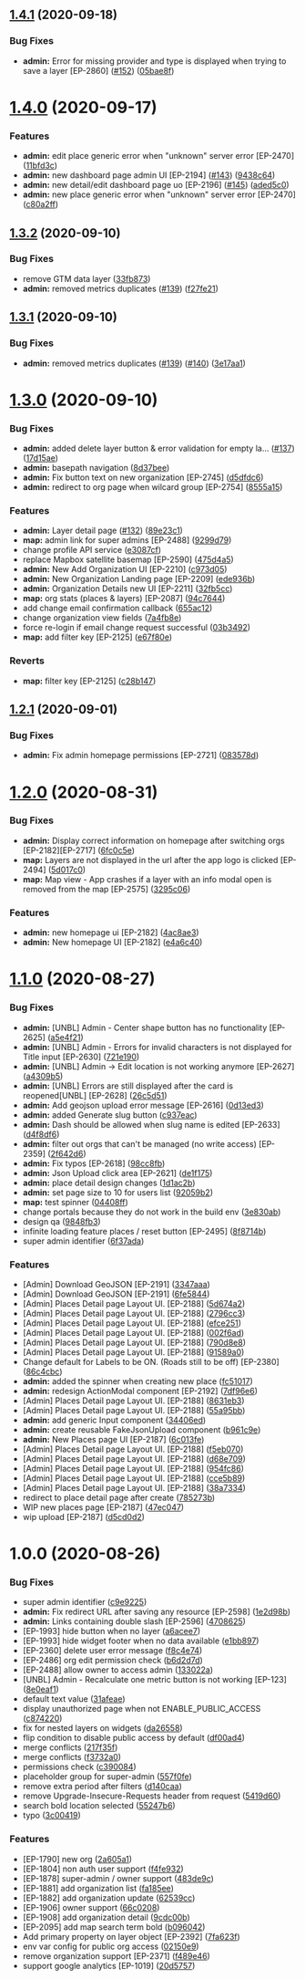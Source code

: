 ## [1.4.1](https://github.com/natgeosociety/marapp-frontend/compare/v1.4.0...v1.4.1) (2020-09-18)


### Bug Fixes

* **admin:** Error for missing provider and type is displayed when trying to save a layer [EP-2860] ([#152](https://github.com/natgeosociety/marapp-frontend/issues/152)) ([05bae8f](https://github.com/natgeosociety/marapp-frontend/commit/05bae8f50d9e1176ffd018093c3eb8b097e38771))

# [1.4.0](https://github.com/natgeosociety/marapp-frontend/compare/v1.3.2...v1.4.0) (2020-09-17)


### Features

* **admin:** edit place generic error when "unknown" server error [EP-2470] ([11bfd3c](https://github.com/natgeosociety/marapp-frontend/commit/11bfd3c2fcbf77afeefa6708f8effbaae1732dee))
* **admin:** new dashboard page admin UI [EP-2194] ([#143](https://github.com/natgeosociety/marapp-frontend/issues/143)) ([9438c64](https://github.com/natgeosociety/marapp-frontend/commit/9438c644a1a4a47800a4eb9b336fe059e2d9df3a))
* **admin:** new detail/edit dashboard page uo [EP-2196] ([#145](https://github.com/natgeosociety/marapp-frontend/issues/145)) ([aded5c0](https://github.com/natgeosociety/marapp-frontend/commit/aded5c0e40b2dcd789ccfb6910a3786328595ef3))
* **admin:** new place generic error when "unknown" server error [EP-2470] ([c80a2ff](https://github.com/natgeosociety/marapp-frontend/commit/c80a2ff0e8796a454200a82152ba7daad3c9a791))

## [1.3.2](https://github.com/natgeosociety/marapp-frontend/compare/v1.3.1...v1.3.2) (2020-09-10)


### Bug Fixes

* remove GTM data layer ([33fb873](https://github.com/natgeosociety/marapp-frontend/commit/33fb873b522f0399094b892ecf40742e4688a22d))
* **admin:** removed metrics duplicates ([#139](https://github.com/natgeosociety/marapp-frontend/issues/139)) ([f27fe21](https://github.com/natgeosociety/marapp-frontend/commit/f27fe2134ae34c7613753eb4392e646d8344c5ef))

## [1.3.1](https://github.com/natgeosociety/marapp-frontend/compare/v1.3.0...v1.3.1) (2020-09-10)


### Bug Fixes

* **admin:** removed metrics duplicates ([#139](https://github.com/natgeosociety/marapp-frontend/issues/139)) ([#140](https://github.com/natgeosociety/marapp-frontend/issues/140)) ([3e17aa1](https://github.com/natgeosociety/marapp-frontend/commit/3e17aa11ead58a77d28fb454be9c446b80a11dee))

# [1.3.0](https://github.com/natgeosociety/marapp-frontend/compare/v1.2.1...v1.3.0) (2020-09-10)


### Bug Fixes

* **admin:** added delete layer button & error validation for empty la… ([#137](https://github.com/natgeosociety/marapp-frontend/issues/137)) ([17d15ae](https://github.com/natgeosociety/marapp-frontend/commit/17d15aee7d1104b1b9038e6e62ff1987a2a962cb))
* **admin:** basepath navigation ([8d37bee](https://github.com/natgeosociety/marapp-frontend/commit/8d37bee8888859fd808b0971961c9c5d9c3b0f78))
* **admin:** Fix button text on new organization [EP-2745] ([d5dfdc6](https://github.com/natgeosociety/marapp-frontend/commit/d5dfdc638f3358fd987ff71dc11188a931c8f12f))
* **admin:** redirect to org page when wilcard group [EP-2754] ([8555a15](https://github.com/natgeosociety/marapp-frontend/commit/8555a155a361008d673216492995c0eee62747c0))


### Features

* **admin:** Layer detail page ([#132](https://github.com/natgeosociety/marapp-frontend/issues/132)) ([89e23c1](https://github.com/natgeosociety/marapp-frontend/commit/89e23c14787cf3e03cb45608d17f8490a0a563e4))
* **map:** admin link for super admins [EP-2488] ([9299d79](https://github.com/natgeosociety/marapp-frontend/commit/9299d7992b4776ef1d5d76c86d565dabef60bd3b))
* change profile API service ([e3087cf](https://github.com/natgeosociety/marapp-frontend/commit/e3087cf3b6d682f743731ab2bf345d7d0237d1d2))
* replace Mapbox satellite basemap [EP-2590] ([475d4a5](https://github.com/natgeosociety/marapp-frontend/commit/475d4a56b9289bc4d60a43c0fb3cc2334f4d05bc))
* **admin:** New Add Organization UI [EP-2210] ([c973d05](https://github.com/natgeosociety/marapp-frontend/commit/c973d05c9089c15fa46b319368d82d84b144cd58))
* **admin:** New Organization Landing page [EP-2209] ([ede936b](https://github.com/natgeosociety/marapp-frontend/commit/ede936b2f19af1124a13ba24a15c2d48e3ed91ab))
* **admin:** Organization Details new UI [EP-2211] ([32fb5cc](https://github.com/natgeosociety/marapp-frontend/commit/32fb5ccfe1734dcc188112d519b392997ef27d6e))
* **map:** org stats (places & layers) [EP-2087] ([94c7644](https://github.com/natgeosociety/marapp-frontend/commit/94c7644d5b4fce5dfe3144af98e28dc8f0943e8b))
* add change email confirmation callback ([655ac12](https://github.com/natgeosociety/marapp-frontend/commit/655ac129dd768688807b463e029d71ca8b3962f8))
* change organization view fields ([7a4fb8e](https://github.com/natgeosociety/marapp-frontend/commit/7a4fb8e97d5b6d65374d85fe9aa3ccf50a749965))
* force re-login if email change request successful ([03b3492](https://github.com/natgeosociety/marapp-frontend/commit/03b3492fafd2de28ae05e127887d4a35885b65f0))
* **map:** add filter key [EP-2125] ([e67f80e](https://github.com/natgeosociety/marapp-frontend/commit/e67f80ef77e02ee8814df91ef4b30e837d966faa))


### Reverts

* **map:** filter key [EP-2125] ([c28b147](https://github.com/natgeosociety/marapp-frontend/commit/c28b147149788918fed5cd0d1a56d287e82b2497))

## [1.2.1](https://github.com/natgeosociety/marapp-frontend/compare/v1.2.0...v1.2.1) (2020-09-01)


### Bug Fixes

* **admin:** Fix admin homepage permissions [EP-2721] ([083578d](https://github.com/natgeosociety/marapp-frontend/commit/083578d6a4e90ca3a5f8d0d88b9035e420605f4c))

# [1.2.0](https://github.com/natgeosociety/marapp-frontend/compare/v1.1.0...v1.2.0) (2020-08-31)


### Bug Fixes

* **admin:**  Display correct information on homepage after switching orgs [EP-2182][EP-2717] ([6fc0c5e](https://github.com/natgeosociety/marapp-frontend/commit/6fc0c5e48f8d9490111b4e311c205135b0aa70b7))
* **map:** Layers are not displayed in the url after the app logo is clicked [EP-2494] ([5d017c0](https://github.com/natgeosociety/marapp-frontend/commit/5d017c0e70b795ffc5479b96b2962374e0c03741))
* **map:** Map view - App crashes if a layer with an info modal open is removed from the map [EP-2575] ([3295c06](https://github.com/natgeosociety/marapp-frontend/commit/3295c06c16d1c48d982e32094fc9fc2256b87482))


### Features

* **admin:** new homepage ui [EP-2182] ([4ac8ae3](https://github.com/natgeosociety/marapp-frontend/commit/4ac8ae3d84264ca3f1e307344c5a69d883b68135))
* **admin:** New homepage UI [EP-2182] ([e4a6c40](https://github.com/natgeosociety/marapp-frontend/commit/e4a6c40759a63c0c3047f21b991e7aade564a700))

# [1.1.0](https://github.com/natgeosociety/marapp-frontend/compare/v1.0.0...v1.1.0) (2020-08-27)


### Bug Fixes

* **admin:** [UNBL] Admin - Center shape button has no functionality [EP-2625] ([a5e4f21](https://github.com/natgeosociety/marapp-frontend/commit/a5e4f21f20c9d20f6e389a45bee8f177a0887e0b))
* **admin:** [UNBL] Admin - Errors for invalid characters is not displayed for Title input [EP-2630] ([721e190](https://github.com/natgeosociety/marapp-frontend/commit/721e190838c452308f3c34c7f357727feccbda99))
* **admin:** [UNBL] Admin -> Edit location is not working anymore [EP-2627] ([a4309b5](https://github.com/natgeosociety/marapp-frontend/commit/a4309b5d2a699c85249320ed052286b0e7df8fbc))
* **admin:** [UNBL] Errors are still displayed after the card is reopened[UNBL] [EP-2628] ([26c5d51](https://github.com/natgeosociety/marapp-frontend/commit/26c5d5134a522945ac5153e6b44c570835948b2f))
* **admin:** Add geojson upload error message [EP-2616] ([0d13ed3](https://github.com/natgeosociety/marapp-frontend/commit/0d13ed37e67d3893130b5eea47ce813678924e7c))
* **admin:** added Generate slug button ([c937eac](https://github.com/natgeosociety/marapp-frontend/commit/c937eac4259099f37ca31a60b01e8d3567a13058))
* **admin:** Dash should be allowed when slug name is edited [EP-2633] ([d4f8df6](https://github.com/natgeosociety/marapp-frontend/commit/d4f8df6a6d26450c7153ffa551df4bd46990c690))
* **admin:** filter out orgs that can't be managed (no write access) [EP-2359] ([2f642d6](https://github.com/natgeosociety/marapp-frontend/commit/2f642d6b53bb3bc957f19c40a896e8efd6089e39))
* **admin:** Fix typos [EP-2618] ([98cc8fb](https://github.com/natgeosociety/marapp-frontend/commit/98cc8fb5f72bc66217f020ca640edca663c31597))
* **admin:** Json Upload click area [EP-2621] ([de1f175](https://github.com/natgeosociety/marapp-frontend/commit/de1f1751b4119d08fb7999a6d8ffa13bca678bf0))
* **admin:** place detail design changes ([1d1ac2b](https://github.com/natgeosociety/marapp-frontend/commit/1d1ac2b73b41edad9a10091de79757d47f1a6e33))
* **admin:** set page size to 10 for users list ([92059b2](https://github.com/natgeosociety/marapp-frontend/commit/92059b27d8a04080264ddb0778887dfe298679f9))
* **map:** test spinner ([04408ff](https://github.com/natgeosociety/marapp-frontend/commit/04408ff23073b3d81618954709a7715190657183))
* change portals because they do not work in the build env ([3e830ab](https://github.com/natgeosociety/marapp-frontend/commit/3e830abf9f9aa159907e56d1ea58e432b1bfc5ed))
* design qa ([9848fb3](https://github.com/natgeosociety/marapp-frontend/commit/9848fb3c9ff8089385fa3c9bc0b8bcd58f01c033))
* infinite loading feature places / reset button [EP-2495] ([8f8714b](https://github.com/natgeosociety/marapp-frontend/commit/8f8714b69b290a54eb127c99ab6d885a9678d90e))
* super admin identifier ([6f37ada](https://github.com/natgeosociety/marapp-frontend/commit/6f37ada77145e40683ad7a53e33043b12754ed39))


### Features

* [Admin] Download GeoJSON [EP-2191] ([3347aaa](https://github.com/natgeosociety/marapp-frontend/commit/3347aaa4b1dac15ec63a8fe943f6694014ef0dbf))
* [Admin] Download GeoJSON [EP-2191] ([6fe5844](https://github.com/natgeosociety/marapp-frontend/commit/6fe584417ccb09526372e744df4f9eadc77b8495))
* [Admin] Places Detail page Layout UI. [EP-2188] ([5d674a2](https://github.com/natgeosociety/marapp-frontend/commit/5d674a22ed88289f6db7a1e10281e550a0c96466))
* [Admin] Places Detail page Layout UI. [EP-2188] ([2796cc3](https://github.com/natgeosociety/marapp-frontend/commit/2796cc34b9a0b6800664a8ae3bc0e1b7da399b82))
* [Admin] Places Detail page Layout UI. [EP-2188] ([efce251](https://github.com/natgeosociety/marapp-frontend/commit/efce25112004aeb7c7accffd67fe52d168971b01))
* [Admin] Places Detail page Layout UI. [EP-2188] ([002f6ad](https://github.com/natgeosociety/marapp-frontend/commit/002f6ad61e49f93fe4c7dc8cdc9ac89cef327ac8))
* [Admin] Places Detail page Layout UI. [EP-2188] ([790d8e8](https://github.com/natgeosociety/marapp-frontend/commit/790d8e85cfcc459ed76f3e32cb409cf04bd772d6))
* [Admin] Places Detail page Layout UI. [EP-2188] ([91589a0](https://github.com/natgeosociety/marapp-frontend/commit/91589a03e8ba0fc958c3c91e6347424b94e51503))
* Change default for Labels to be ON. (Roads still to be off) [EP-2380] ([86c4cbc](https://github.com/natgeosociety/marapp-frontend/commit/86c4cbcda8eb84a10e6c41ec0f3f5250af64c6a3))
* **admin:** added the spinner when creating new place ([fc51017](https://github.com/natgeosociety/marapp-frontend/commit/fc51017d61b416a561f14eb1315ef828049afed8))
* **admin:** redesign ActionModal component [EP-2192] ([7df96e6](https://github.com/natgeosociety/marapp-frontend/commit/7df96e6c47b5addb524791371d6efe933bf62b4f))
* [Admin] Places Detail page Layout UI. [EP-2188] ([8631eb3](https://github.com/natgeosociety/marapp-frontend/commit/8631eb37dd5f27a95ca319b00e2dd2ff27492bc1))
* [Admin] Places Detail page Layout UI. [EP-2188] ([55a95bb](https://github.com/natgeosociety/marapp-frontend/commit/55a95bbb0a35d751ab98d26a0314f37b4b7b213d))
* **admin:** add generic Input component ([34406ed](https://github.com/natgeosociety/marapp-frontend/commit/34406ed9a9fb2ea03f483aa550e435e089fee109))
* **admin:** create reusable FakeJsonUpload component ([b961c9e](https://github.com/natgeosociety/marapp-frontend/commit/b961c9e160481bbb784bcfe1cea90ce8724d6d91))
* **admin:** New Places page UI [EP-2187] ([6c013fe](https://github.com/natgeosociety/marapp-frontend/commit/6c013fe6e3ff003feb33ce47f082bc92adb54690))
* [Admin] Places Detail page Layout UI. [EP-2188] ([f5eb070](https://github.com/natgeosociety/marapp-frontend/commit/f5eb070c7239dd6ccc8e0c3d3875a39bd585619a))
* [Admin] Places Detail page Layout UI. [EP-2188] ([d68e709](https://github.com/natgeosociety/marapp-frontend/commit/d68e709548f311f5c6452a39729d38a5cb12e898))
* [Admin] Places Detail page Layout UI. [EP-2188] ([954fc86](https://github.com/natgeosociety/marapp-frontend/commit/954fc86272b034bec5b2818e9e63c4c4ada83e44))
* [Admin] Places Detail page Layout UI. [EP-2188] ([cce5b89](https://github.com/natgeosociety/marapp-frontend/commit/cce5b89e0e5d0f2da5090a5bd31e140135413b4f))
* [Admin] Places Detail page Layout UI. [EP-2188] ([38a7334](https://github.com/natgeosociety/marapp-frontend/commit/38a73343dafa6693a8d1cd6310666727e1c21b84))
* redirect to place detail page after create ([785273b](https://github.com/natgeosociety/marapp-frontend/commit/785273ba097ecdd971b95c270747b0af177a99da))
* WIP new places page [EP-2187] ([47ec047](https://github.com/natgeosociety/marapp-frontend/commit/47ec0471f0c5b6c602628c5a81379c3ade335d7a))
* wip upload [EP-2187] ([d5cd0d2](https://github.com/natgeosociety/marapp-frontend/commit/d5cd0d2cc6661e14c846ce6b8cf1546817c317b0))

# 1.0.0 (2020-08-26)


### Bug Fixes

* super admin identifier ([c9e9225](https://github.com/natgeosociety/marapp-frontend/commit/c9e9225670fb7c7a38443a5c0e90e32362cbb05f))
* **admin:** Fix redirect URL after saving any resource [EP-2598] ([1e2d98b](https://github.com/natgeosociety/marapp-frontend/commit/1e2d98b2f07bd6d5141a4acaf6a6326642397e67))
* **admin:** Links containing double slash [EP-2596] ([4708625](https://github.com/natgeosociety/marapp-frontend/commit/4708625b81d400b3540de010434babe246b98fdf))
* [EP-1993] hide button when no layer ([a6acee7](https://github.com/natgeosociety/marapp-frontend/commit/a6acee7c59c0efdd7987a958357465b523a55572))
* [EP-1993] hide widget footer when no data available ([e1bb897](https://github.com/natgeosociety/marapp-frontend/commit/e1bb89778e2a79d3aa84dbec0f3ec9dedf6a90ff))
* [EP-2360] delete user error message ([f8c4e74](https://github.com/natgeosociety/marapp-frontend/commit/f8c4e7417ba1c8a243711eec059c743249d463ea))
* [EP-2486] org edit permission check ([b6d2d7d](https://github.com/natgeosociety/marapp-frontend/commit/b6d2d7d942fff4a1e2b446188110a833a002fc68))
* [EP-2488] allow owner to access admin ([133022a](https://github.com/natgeosociety/marapp-frontend/commit/133022addd38fc42e2945c53598225c93257c97e))
* [UNBL] Admin - Recalculate one metric button is not working [EP-123] ([8e0eaf1](https://github.com/natgeosociety/marapp-frontend/commit/8e0eaf14626c216a9bca59a247d0380e3f645bf8))
* default text value ([31afeae](https://github.com/natgeosociety/marapp-frontend/commit/31afeae4a2b67135ed56ac9977fef9ee2cbbb142))
* display unauthorized page when not ENABLE_PUBLIC_ACCESS ([c874220](https://github.com/natgeosociety/marapp-frontend/commit/c8742208a7725c99018593e70b55a19a7a144059))
* fix for nested layers on widgets ([da26558](https://github.com/natgeosociety/marapp-frontend/commit/da26558602580d8a90f134454eec26b6d5ccea18))
* flip condition to disable public access by default ([df00ad4](https://github.com/natgeosociety/marapp-frontend/commit/df00ad4f0d77f2278a42155cd2582d64e55b3564))
* merge conflicts ([217f35f](https://github.com/natgeosociety/marapp-frontend/commit/217f35f9263ba377dcc40a9ce518563a0f9b50ef))
* merge conflicts ([f3732a0](https://github.com/natgeosociety/marapp-frontend/commit/f3732a0e9cca4b9395099854988aaba813e1a336))
* permissions check ([c390084](https://github.com/natgeosociety/marapp-frontend/commit/c390084bbc70f2d75d70d459278f4a24c57b78f8))
* placeholder group for super-admin ([557f0fe](https://github.com/natgeosociety/marapp-frontend/commit/557f0fe3bc486d5e81b0fe883fa3ac8d5e60b75d))
* remove extra period after filters ([d140caa](https://github.com/natgeosociety/marapp-frontend/commit/d140caa63ed6cdf83bf1058fb99e8d3088493e92))
* remove Upgrade-Insecure-Requests header from request ([5419d60](https://github.com/natgeosociety/marapp-frontend/commit/5419d6058cba01c4a8749c089525d2bc6dad1c6e))
* search bold location selected ([55247b6](https://github.com/natgeosociety/marapp-frontend/commit/55247b67d50a8098bdcaaf47ab5181187ea68304))
* typo ([3c00419](https://github.com/natgeosociety/marapp-frontend/commit/3c00419ea3ba453c982595701154c00d776581e3))


### Features

* [EP-1790] new org ([2a605a1](https://github.com/natgeosociety/marapp-frontend/commit/2a605a1c415379707cf64c5e8677379c84b9c615))
* [EP-1804] non auth user support ([f4fe932](https://github.com/natgeosociety/marapp-frontend/commit/f4fe932862c44bd0194ff0926e0ac391c1280634))
* [EP-1878] super-admin / owner support ([483de9c](https://github.com/natgeosociety/marapp-frontend/commit/483de9c24b02f16b682cf57b76b169eba2a5e5ee))
* [EP-1881] add organization list ([fa185ee](https://github.com/natgeosociety/marapp-frontend/commit/fa185eebc5831cbec60e4973f9d4a113210a6be4))
* [EP-1882] add organization update ([62539cc](https://github.com/natgeosociety/marapp-frontend/commit/62539cc3839e5a6d43d75db6014f87d38161687f))
* [EP-1906] owner support ([66c0208](https://github.com/natgeosociety/marapp-frontend/commit/66c02085bfb69c25c82017120352e415f13b8818))
* [EP-1908] add organization detail ([9cdc00b](https://github.com/natgeosociety/marapp-frontend/commit/9cdc00b7807287e083bf98b66cc0c785884c305e))
* [EP-2095] add map search term bold ([b096042](https://github.com/natgeosociety/marapp-frontend/commit/b096042b1b71f5850675be6a0688ae291177329c))
* Add primary property on layer object [EP-2392] ([7fa623f](https://github.com/natgeosociety/marapp-frontend/commit/7fa623f3f1b3980bc394cb14e3293af2ac071db7))
* env var config for public org access ([02150e9](https://github.com/natgeosociety/marapp-frontend/commit/02150e99f8ac8189d36bb98a359b966714817d7b))
* remove organization support [EP-2371] ([f489e46](https://github.com/natgeosociety/marapp-frontend/commit/f489e46a0f938e33e8c72869950a7f055a930a9c))
* support google analytics [EP-1019] ([20d5757](https://github.com/natgeosociety/marapp-frontend/commit/20d57577c39649aa6df3aff3d39a59b5ea5513b1))

